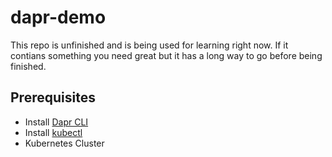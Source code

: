 # dapr-demo
This repo is unfinished and is being used for learning right now. If it contians something you need great but it has a long way to go before being finished. 

## Prerequisites

- Install [Dapr CLI](https://docs.dapr.io/getting-started/install-dapr-cli/)
- Install [kubectl](https://kubernetes.io/docs/tasks/tools/)
- Kubernetes Cluster

## 